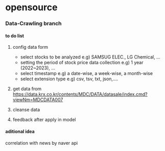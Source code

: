 # opensource
### Data-Crawling branch

#### to do list

1. config data form
   - select stocks to be analyzed
     e.g) SAMSUG ELEC., LG Chemical, ...
   - setting the period of stock price data collection
     e.g) 1 year (2022~2023), ...
   - select timestamp
     e.g) a date-wise, a week-wise, a month-wise
   - select extension type
     e.g) csv, tsv, txt, json,....

2. get data from https://data.krx.co.kr/contents/MDC/DATA/datasale/index.cmd?viewNm=MDCDATA007
3. cleanse data
4. feedback after apply in model

#### aditional idea
correlation with news by naver api
